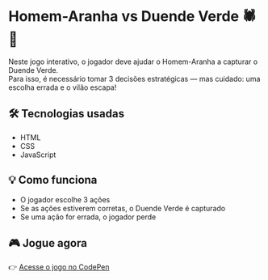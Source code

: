 # Homem-Aranha vs Duende Verde 🕷️🧪

Neste jogo interativo, o jogador deve ajudar o Homem-Aranha a capturar o Duende Verde.  
Para isso, é necessário tomar 3 decisões estratégicas — mas cuidado: uma escolha errada e o vilão escapa!

## 🛠 Tecnologias usadas
- HTML
- CSS
- JavaScript

## 💡 Como funciona
- O jogador escolhe 3 ações
- Se as ações estiverem corretas, o Duende Verde é capturado
- Se uma ação for errada, o jogador perde

## 🎮 Jogue agora
👉 [Acesse o jogo no CodePen](https://codepen.io/eduardapeliceri/pen/MYWZzPv)
